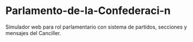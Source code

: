 # Parlamento-de-la-Confederaci-n
Simulador web para rol parlamentario con sistema de partidos, secciones y mensajes del Canciller.
